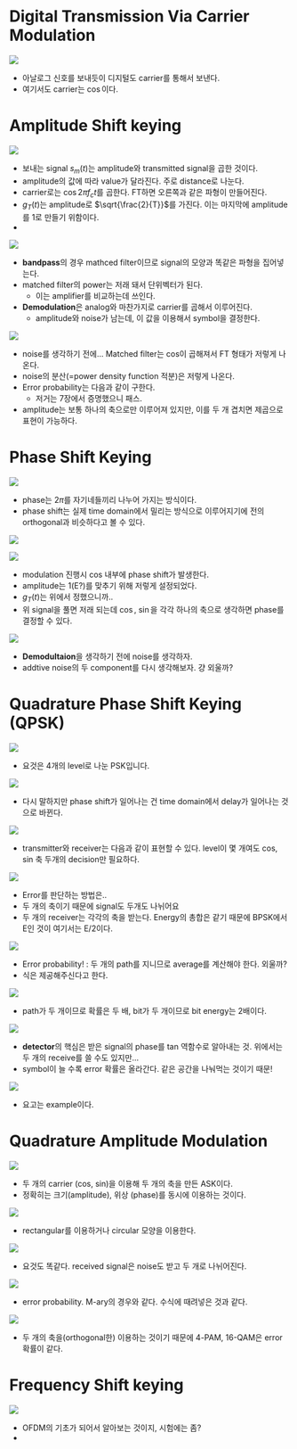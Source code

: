 # Digital Transmission Via Carrier Modulation

![](https://i.imgur.com/GCgwntk.png)

- 아날로그 신호를 보내듯이 디지털도 carrier를 통해서 보낸다.
- 여기서도 carrier는 $\cos$이다.
# Amplitude Shift keying

![](https://i.imgur.com/aP1GKoL.png)
- 보내는 signal $s_{m}(t)$는 amplitude와 transmitted signal을 곱한 것이다. 
- amplitude의 값에 따라 value가 달라진다. 주로 distance로 나눈다.
- carrier로는 $\cos{2\pi f_{c}t}$를 곱한다. FT하면 오른쪽과 같은 파형이 만들어진다.
- $g_{T}(t)$는 amplitude로 $\sqrt{\frac{2}{T}}$를 가진다. 이는 마지막에 amplitude를 1로 만들기 위함이다. 
- 
![](https://i.imgur.com/ca6Jzgf.png)
- **bandpass**의 경우 mathced filter이므로 signal의 모양과 똑같은 파형을 집어넣는다.
- matched filter의 power는 저래 돼서 단위벡터가 된다. 
	- 이는 amplifier를 비교하는데 쓰인다.
- **Demodulation**은 analog와 마찬가지로 carrier를 곱해서 이루어진다.
	- amplitude와 noise가 남는데, 이 값을 이용해서 symbol을 결정한다.

![](https://i.imgur.com/gVOcuJG.png)

- noise를 생각하기 전에... Matched filter는 cos이 곱해져서 FT 형태가 저렇게 나온다.
- noise의 분산(=power density function 적분)은 저렇게 나온다.
- Error probability는 다음과 같이 구한다. 
	- 저거는 7장에서 증명했으니 패스.
- amplitude는 보통 하나의 축으로만 이루어져 있지만, 이를 두 개 겹치면 제곱으로 표현이 가능하다.
# Phase Shift Keying

![](https://i.imgur.com/6HFBdQT.png)

- phase는 $2\pi$를 자기네들끼리 나누어 가지는 방식이다.
- phase shift는 실제 time domain에서 밀리는 방식으로 이루어지기에 전의 orthogonal과 비슷하다고 볼 수 있다.

![](https://i.imgur.com/dSJqS4b.png)


![](https://i.imgur.com/4k5PB8m.png)

- modulation 진행시 cos 내부에 phase shift가 발생한다. 
- amplitude는 1(E?)를 맞추기 위해 저렇게 설정되었다.
- $g_{T}(t)$는 위에서 정했으니까..
- 위 signal을 풀면 저래 되는데 $\cos$, $\sin$을 각각 하나의 축으로 생각하면 phase를 결정할 수 있다.

![](https://i.imgur.com/KjwUfR2.png)

- **Demodultaion**을 생각하기 전에 noise를 생각하자.
- addtive noise의 두 component를 다시 생각해보자. 걍 외울까?

# Quadrature Phase Shift Keying (QPSK)

![](https://i.imgur.com/qT1kLQi.png)

- 요것은 4개의 level로 나눈 PSK입니다.

![](https://i.imgur.com/NJgoEiv.png)

- 다시 말하지만 phase shift가 일어나는 건 time domain에서 delay가 일어나는 것으로 바뀐다.

![](https://i.imgur.com/TveaPOL.png)

- transmitter와 receiver는 다음과 같이 표현할 수 있다. level이 몇 개여도 cos, sin 축 두개의 decision만 필요하다.

![](https://i.imgur.com/MzdgaK1.png)

- Error를 판단하는 방법은.. 
- 두 개의 축이기 때문에 signal도 두개도 나뉘어요
- 두 개의 receiver는 각각의 축을 받는다. Energy의 총합은 같기 때문에 BPSK에서 E인 것이 여기서는 E/2이다.

![](https://i.imgur.com/tvC2mG0.png)

- Error probability! : 두 개의 path를 지니므로 average를 계산해야 한다. 외울까?
- 식은 제공해주신다고 한다.

![](https://i.imgur.com/lwMQXP8.png)

- path가 두 개이므로 확률은 두 배, bit가 두 개이므로 bit energy는 2배이다.

![](https://i.imgur.com/atyUUcx.png)
- **detector**의 핵심은 받은 signal의 phase를 tan 역함수로 알아내는 것. 위에서는 두 개의 receive를 쓸 수도 있지만...
- symbol이 늘 수록 error 확률은 올라간다. 같은 공간을 나눠먹는 것이기 때문!

![](https://i.imgur.com/j93BUdj.png)

- 요고는 example이다.

# Quadrature Amplitude Modulation

![](https://i.imgur.com/TlPwEor.png)

- 두 개의 carrier (cos, sin)을 이용해 두 개의 축을 만든 ASK이다. 
- 정확히는 크기(amplitude), 위상 (phase)를 동시에 이용하는 것이다. 

![](https://i.imgur.com/kZrsZDa.png)

- rectangular를 이용하거나 circular 모양을 이용한다.

![](https://i.imgur.com/LMDVxA0.png)

- 요것도 똑같다. received signal은 noise도 받고 두 개로 나뉘어진다.

![](https://i.imgur.com/65DJ5rA.png)

- error probability. M-ary의 경우와 같다. 수식에 때려넣은 것과 같다.

![](https://i.imgur.com/nXnH0V8.png)

- 두 개의 축을(orthogonal한) 이용하는 것이기 때문에 4-PAM, 16-QAM은 error 확률이 같다.

# Frequency Shift keying

![](https://i.imgur.com/dQq8wVZ.png)

- OFDM의 기초가 되어서 알아보는 것이지, 시험에는 좀?
- 